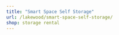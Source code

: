 ```yaml
---
title: "Smart Space Self Storage"
url: /lakewood/smart-space-self-storage/
shop: storage rental
---
```

